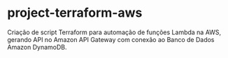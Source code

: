 # project-terraform-aws
Criação de script Terraform para automação de funções Lambda na AWS, gerando API no Amazon API Gateway  com conexão ao Banco de Dados Amazon DynamoDB. 

